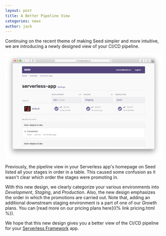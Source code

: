 ```yaml
---
layout: post
title: A Better Pipeline View
categories: news
author: jack
---
```


Continuing on the recent theme of making Seed simpler and more intuitive, we are introducing a newly designed view of your CI/CD pipeline.

![Redesigned serverless pipeline view](/assets/blog/a-better-pipeline-view/redesigned-serverless-pipeline-view.png)

Previously, the pipeline view in your Serverless app's homepage on Seed listed all your stages in order in a table. This caused some confusion as it wasn't clear which order the stages were promoting in.

With this new design, we clearly categorize your various environments into _Development_, _Staging_, and _Production_. Also, the new design emphasizes the order in which the promotions are carried out. Note that, adding an additional downstream staging environment is a part of one of our _Growth_ plans. You can [read more on our pricing plans here]({% link pricing.html %}).

We hope that this new design gives you a better view of the CI/CD pipeline for your [Serverless Framework](https://serverless.com) app.
